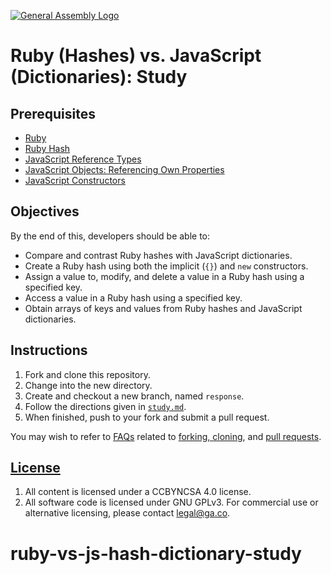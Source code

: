 [![General Assembly Logo](https://camo.githubusercontent.com/1a91b05b8f4d44b5bbfb83abac2b0996d8e26c92/687474703a2f2f692e696d6775722e636f6d2f6b6538555354712e706e67)](https://generalassemb.ly/education/web-development-immersive)

# Ruby (Hashes) vs. JavaScript (Dictionaries): Study

## Prerequisites

- [Ruby](https://git.generalassemb.ly/ga-wdi-boston/ruby)
- [Ruby Hash](https://git.generalassemb.ly/ga-wdi-boston/ruby-hash)
- [JavaScript Reference Types](https://git.generalassemb.ly/ga-wdi-boston/js-reference-types)
- [JavaScript Objects: Referencing Own Properties](https://git.generalassemb.ly/ga-wdi-boston/js-objects-this)
- [JavaScript Constructors](https://git.generalassemb.ly/ga-wdi-boston/js-objects-constructors)

## Objectives

By the end of this, developers should be able to:

- Compare and contrast Ruby hashes with JavaScript dictionaries.
- Create a Ruby hash using both the implicit (`{}`) and `new` constructors.
- Assign a value to, modify, and delete a value in a Ruby hash using a
    specified key.
- Access a value in a Ruby hash using a specified key.
- Obtain arrays of keys and values from Ruby hashes and JavaScript
    dictionaries.

## Instructions

1. Fork and clone this repository.
1. Change into the new directory.
1. Create and checkout a new branch, named `response`.
1. Follow the directions given in [`study.md`](study.md).
1. When finished, push to your fork and submit a pull request.

You may wish to refer to [FAQs](https://git.generalassemb.ly/ga-wdi-boston/meta/wiki/)
related to [forking,
cloning](https://git.generalassemb.ly/ga-wdi-boston/meta/wiki/ForkAndClone), and
[pull requests](https://git.generalassemb.ly/ga-wdi-boston/meta/wiki/PullRequest).

## [License](LICENSE)

1. All content is licensed under a CC­BY­NC­SA 4.0 license.
1. All software code is licensed under GNU GPLv3. For commercial use or
    alternative licensing, please contact legal@ga.co.
# ruby-vs-js-hash-dictionary-study
